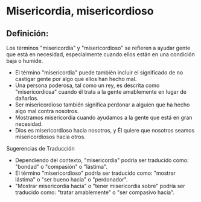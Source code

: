 # Misericordia, misericordioso

## Definición: 

Los términos "misericordia" y "misericordioso" se refieren a ayudar gente que está en necesidad, especialmente cuando ellos están en una condición baja o humide.

* El término "misericordia" puede también incluir el significado de no castigar gente por algo que ellos han hecho mal.
* Una persona poderosa, tal como un rey, es descrita como "misericordiosa" cuando él trata a la gente amablemente en lugar de dañarlos.
* Ser misericordioso también significa perdonar a alguien que ha hecho algo mal contra nosotros.
* Mostramos misericordia cuando ayudamos a la gente que está en gran necesidad.
* Dios es misericordioso hacia nosotros, y Él quiere que nosotros seamos misericordiosos hacia otros.

Sugerencias de Traducción

* Dependiendo del contexto, "misericordia" podría ser traducido como: "bondad" o "compasión" o "lástima".
* El término "misericordioso" podría ser traducido como: "mostrar lástima" o "ser bueno hacia" o "perdonador".
* "Mostrar misericordia hacia" o "tener misericordia sobre" podría ser traducido como: "tratar amablemente" o "ser compasivo hacia".


